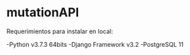 # mutationAPI


Requerimientos para instalar en local:

-Python v3.7.3 64bits
-Django Framework v3.2
-PostgreSQL 11
